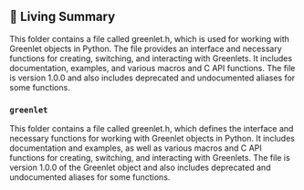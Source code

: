 

<!-- Living README Summary -->
## 🌳 Living Summary

This folder contains a file called greenlet.h, which is used for working with Greenlet objects in Python. The file provides an interface and necessary functions for creating, switching, and interacting with Greenlets. It includes documentation, examples, and various macros and C API functions. The file is version 1.0.0 and also includes deprecated and undocumented aliases for some functions.


### `greenlet`

This folder contains a file called greenlet.h, which defines the interface and necessary functions for working with Greenlet objects in Python. It includes documentation and examples, as well as various macros and C API functions for creating, switching, and interacting with Greenlets. The file is version 1.0.0 of the Greenlet object and also includes deprecated and undocumented aliases for some functions.

<!-- Living README Summary -->